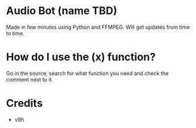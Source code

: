 # Audio Bot (name TBD)

Made in few minutes using Python and FFMPEG.
WIll get updates from time to time.

# How do I use the (x) function?

Go in the source, search for what function you need and check the comment next to it.

# Credits
* v9h
